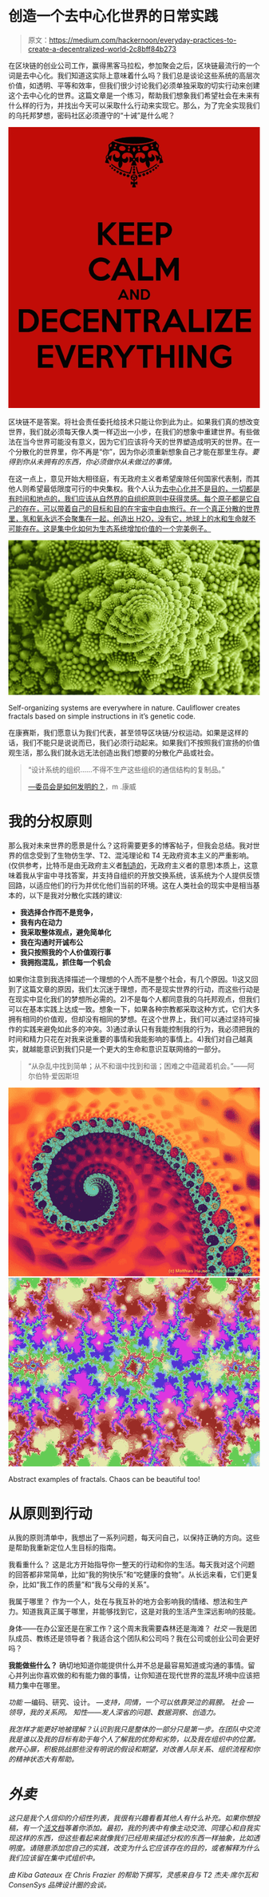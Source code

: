 # 创造一个去中心化世界的日常实践

> 原文：<https://medium.com/hackernoon/everyday-practices-to-create-a-decentralized-world-2c8bff84b273>

在区块链的创业公司工作，赢得黑客马拉松，参加聚会之后，区块链最流行的一个词是去中心化。我们知道这实际上意味着什么吗？我们总是谈论这些系统的高层次价值，如透明、平等和效率，但我们很少讨论我们必须单独采取的切实行动来创建这个去中心化的世界。这篇文章是一个练习，帮助我们想象我们希望社会在未来有什么样的行为，并找出今天可以采取什么行动来实现它。那么，为了完全实现我们的乌托邦梦想，密码社区必须遵守的“十诫”是什么呢？

![](img/ac5b4b558bb9737b15ca8d9765eb218b.png)

区块链不是答案。将社会责任委托给技术只能让你到此为止。如果我们真的想改变世界，我们就必须每天像人类一样迈出一小步，在我们的想象中重建世界。有些做法在当今世界可能没有意义，因为它们应该将今天的世界塑造成明天的世界。在一个分散化的世界里，你不再是“你”，因为你必须重新想象自己才能在那里生存。*要得到你从未拥有的东西，你必须做你从未做过的事情。*

在这一点上，意见开始大相径庭，有无政府主义者希望废除任何国家代表制，而其他人则希望最低限度可行的中央集权。我个人认为[去中心化并不是目的，一切都是有时间和地点的，我们应该从自然界的自组织原则中获得灵感。每个原子都是它自己的存在，可以带着自己的目标和目的在宇宙中自由旅行。在一个真正分散的世界里，氢和氧永远不会聚集在一起，创造出 H2O，没有它，地球上的水和生命就不可能存在。这是集中化如何为生态系统增加价值的一个完美例子。](/@mattcondon/100-decentralized-probably-isnt-better-cb7200a649f1)

![](img/3d0bee82a94c2e802d1b729bd6b82f17.png)

Self-organizing systems are everywhere in nature. Cauliflower creates fractals based on simple instructions in it’s genetic code.

在康赛斯，我们愿意认为我们代表，甚至领导区块链/分权运动。如果是这样的话，我们不能只是说说而已，我们必须行动起来。如果我们不按照我们宣扬的价值观生活，那么我们就永远无法创造出我们想要的分散化产品或社会。

> “设计系统的组织……不得不生产这些组织的通信结构的复制品。”
> 
> [—委员会是如何发明的？](http://www.melconway.com/Home/Committees_Paper.html)，m .康威

# 我的分权原则

那么我对未来世界的愿景是什么？这将需要更多的博客帖子，但我会总结。我对世界的信念受到了生物仿生学、T2、混沌理论和 T4 无政府资本主义的严重影响。(仅供参考，比特币是由无政府主义者[制造的](https://news.bitcoin.com/bitcoin-built-incite-peaceful-anarchy/)，无政府主义者的意思)本质上，这意味着我从宇宙中寻找答案，并支持自组织的开放交换系统，该系统为个人提供反馈回路，以适应他们的行为并优化他们当前的环境。这在人类社会的现实中是相当基本的，以下是我对分散化实践的建议:

*   **我选择合作而不是竞争，**
*   **我有内在动力**
*   **我采取整体观点，避免简单化**
*   **我在沟通时开诚布公**
*   **我只按照我的个人价值观行事**
*   **我拥抱混乱，抓住每一个机会**

如果你注意到我选择描述一个理想的个人而不是整个社会，有几个原因。1)这又回到了这篇文章的原因，我们太沉迷于理想，而不是现实世界的行动，而这些行动是在现实中显化我们的梦想所必需的。2)不是每个人都同意我的乌托邦观点，但我们可以在基本实践上达成一致。想象一下，如果各种宗教都采取这种方式，它们大多拥有相同的价值观，但却没有相同的梦想。在这个世界上，我们可以通过坚持可操作的实践来避免如此多的冲突。3)通过承认只有我能控制我的行为，我必须把我的时间和精力只花在对我来说重要的事情和我能影响的事情上。4)我们对自己越真实，就越能意识到我们只是一个更大的生命和意识互联网络的一部分。

> “从杂乱中找到简单；从不和谐中找到和谐；困难之中蕴藏着机会。”——阿尔伯特·爱因斯坦

![](img/46f758121b2c0b96c19c79462c105460.png)![](img/602cb7c616ec35435c02b54c0e4b04b3.png)

Abstract examples of fractals. Chaos can be beautiful too!

# 从原则到行动

从我的原则清单中，我想出了一系列问题，每天问自己，以保持正确的方向。这些是帮助我重新定位人生目标的指南。

我看重什么？
这是北方开始指导你一整天的行动和你的生活。每天我对这个问题的回答都非常简单，比如“我的狗快乐”和“吃健康的食物”。从长远来看，它们更复杂，比如“我工作的质量”和“我与父母的关系”。

我属于哪里？
作为一个人，处在与我互补的地方会影响我的情绪、想法和生产力。知道我真正属于哪里，并能够找到它，这是对我的生活产生深远影响的技能。

身体——在办公室还是在家工作？这个周末我需要森林还是海滩？
*社交* —我是团队成员、教练还是领导者？我适合这个团队和公司吗？我在公司或创业公司会更好吗？

**我能做些什么？** 确切地知道你能提供什么并不总是最容易知道或沟通的事情。留心并列出你喜欢做的和有能力做的事情，让你知道在现代世界的混乱环境中应该把精力集中在哪里。

*功能* —编码、研究、设计。
*—支持，同情，一个可以依靠哭泣的肩膀。
*社会* —领导，我的关系网。
*知性*——发人深省的问题、数据洞察、创造力。*

*我怎样才能更好地被理解？认识到我只是整体的一部分只是第一步。在团队中交流我是谁以及我的目标有助于每个人了解我的优势和劣势，以及我在组织中的位置。敞开心扉，积极挑战那些没有明说的假设和期望，对改善人际关系、组织流程和你的精神状态大有帮助。*

# *外卖*

*这只是我个人信仰的介绍性列表，我很有兴趣看看其他人有什么补充。如果你想投稿，有一个[活文档](https://docs.google.com/document/d/1ws2_Blo2HsF9u9lrxG7tHaF_sTwIpioPQQkAgnbGPws/edit?usp=drivesdk)等着你添加。最初，我的列表中有像主动交流、同理心和自我实现这样的东西，但这些看起来就像我们已经用来描述分权的东西一样抽象，比如透明度。请随意添加您自己的实践，改变为什么它应该存在的目的，或者解释为什么我们应该留在集中式组织中。*

*由 Kiba Gateaux 在 Chris Frazier 的帮助下撰写，灵感来自与 T2 杰夫·席尔瓦和 ConsenSys 品牌设计圈的会谈。*